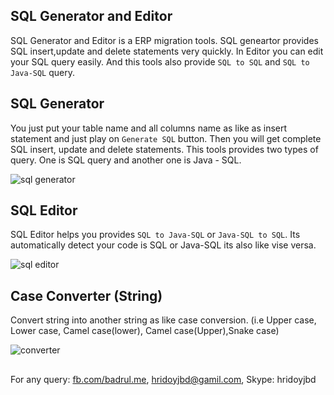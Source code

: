 ## SQL Generator and Editor
SQL Generator and Editor is a ERP migration tools. SQL geneartor provides SQL insert,update and delete statements very quickly. In Editor you can edit your SQL query easily. And this tools also provide `SQL to SQL` and `SQL to Java-SQL` query. 

## SQL Generator
 You just put your table name and all columns name as like as insert statement and just play on `Generate SQL` button. Then you will get complete SQL insert, update and delete statements. This tools provides two types of query. One is SQL query and another one is Java - SQL.

![sql generator](https://user-images.githubusercontent.com/15130238/52683705-ddc31080-2f6d-11e9-859f-5f29226e0ed5.gif)

## SQL Editor
SQL Editor helps you provides `SQL to Java-SQL` or `Java-SQL to SQL`. Its automatically detect your code is SQL or Java-SQL its also like vise versa.


![sql editor](https://user-images.githubusercontent.com/15130238/52683740-f8958500-2f6d-11e9-9cf5-b6ca8626014a.gif)

## Case Converter (String)
Convert string into another string as like case conversion. (i.e Upper case, Lower case, Camel case(lower), Camel case(Upper),Snake case)


![converter](https://user-images.githubusercontent.com/15130238/52683756-0ea34580-2f6e-11e9-8331-296c824453e0.gif)


##
For any query: [fb.com/badrul.me](https://www.facebook.com/badrul.me), hridoyjbd@gamil.com, Skype: hridoyjbd
